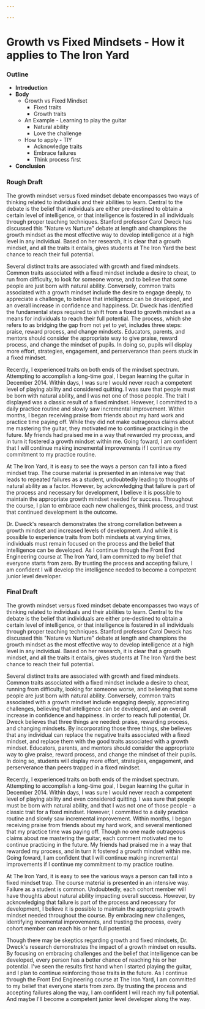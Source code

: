 ```yaml
---

---
```


# **Growth vs Fixed Mindsets - How it applies to The Iron Yard**

### **Outline**

* **Introduction**
* **Body**
    * Growth vs Fixed Mindset
      * Fixed traits
      * Growth traits
    * An Example - Learning to play the guitar
         * Natural ability
         * Love the challenge
    * How to apply - TIY
      * Acknowledge traits
      * Embrace failures
      * Think process first
* **Conclusion**

### **Rough Draft**

The growth mindset versus fixed mindset debate encompasses two ways of thinking related to individuals and their abilities to learn. Central to the debate is the belief that individuals are either pre-destined to obtain a certain level of intelligence, or that intelligence is fostered in all individuals through proper teaching techniques. Stanford professor Carol Dweck has discussed this "Nature vs Nurture" debate at length and champions the growth mindset as the most effective way to develop intelligence at a high level in any individual. Based on her research, it is clear that a growth mindset, and all the traits it entails, gives students at The Iron Yard the best chance to reach their full potential.

Several distinct traits are associated with growth and fixed mindsets. Common traits associated with a fixed mindset include a desire to cheat, to run from difficulty, to look for someone worse, and to believe that some people are just born with natural ability. Conversely, common traits associated with a growth mindset include the desire to engage deeply, to appreciate a challenge, to believe that intelligence can be developed, and an overall increase in confidence and happiness. Dr. Dweck has identified the fundamental steps required to shift from a fixed to growth mindset as a means for individuals to reach their full potential. The process, which she refers to as bridging the gap from not yet to yet, includes three steps: praise, reward process, and change mindsets. Educators, parents, and mentors should consider the appropriate way to give praise, reward process, and change the mindset of pupils. In doing so, pupils will display more effort, strategies, engagement, and perserverance than peers stuck in a fixed mindset.

Recently, I experienced traits on both ends of the mindset spectrum. Attempting to accomplish a long-time goal, I began learning the guitar in December 2014. Within days, I was sure I would never reach a competent level of playing ability and considered quitting. I was sure that people must be born with natural ability, and I was not one of those people. The trait I displayed was a classic result of a fixed mindset. However, I committed to a daily practice routine and slowly saw incremental improvement. Within months, I began receiving praise from friends about my hard work and practice time paying off. While they did not make outrageous claims about me mastering the guitar, they motivated me to continue practicing in the future. My friends had praised me in a way that rewarded my process, and in turn it fostered a growth mindset within me. Going foward, I am confident that I will continue making incremental improvements if I continue my commitment to my practice routine.

At The Iron Yard, it is easy to see the ways a person can fall into a fixed mindset trap. The course material is presented in an intensive way that leads to repeated failures as a student, undoubtedly leading to thoughts of natural ability as a factor. However, by acknowledging that failure is part of the process and necessary for development, I believe it is possible to maintain the appropriate growth mindset needed for success. Throughout the course, I plan to embrace each new challenges, think process, and trust that continued development is the outcome.

Dr. Dweck's research demonstrates the strong correllation between a growth mindset and increased levels of development. And while it is possible to experience traits from both mindsets at varying times, individuals must remain focused on the process and the belief that intelligence can be developed. As I continue through the Front End Engineering course at The Iron Yard, I am committed to my belief that everyone starts from zero. By trusting the process and accepting failure, I am confident I will develop the intelligence needed to become a competent junior level developer.

### **Final Draft**

The growth mindset versus fixed mindset debate encompasses two ways of thinking related to individuals and their abilities to learn. Central to the debate is the belief that individuals are either pre-destined to obtain a certain level of intelligence, or that intelligence is fostered in all individuals through proper teaching techniques. Stanford professor Carol Dweck has discussed this "Nature vs Nurture" debate at length and champions the growth mindset as the most effective way to develop intelligence at a high level in any individual. Based on her research, it is clear that a growth mindset, and all the traits it entails, gives students at The Iron Yard the best chance to reach their full potential.

Several distinct traits are associated with growth and fixed mindsets. Common traits associated with a fixed mindset include a desire to cheat, running from difficulty, looking for someone worse, and believing that some people are just born with natural ability. Conversely, common traits associated with a growth mindset include engaging deeply, appreciating challenges, believing that intelligence can be developed, and an overall increase in confidence and happiness. In order to reach full potential, Dr. Dweck believes that three things are needed: praise, rewarding process, and changing mindsets. By incorporating those three things, she believes that any individual can replace the negative traits associated with a fixed mindset, and replace them with the good traits associated with a growth mindset. Educators, parents, and mentors should consider the appropriate way to give praise, reward process, and change the mindset of their pupils. In doing so, students will display more effort, strategies, engagement, and perserverance than peers trapped in a fixed mindset.

Recently, I experienced traits on both ends of the mindset spectrum. Attempting to accomplish a long-time goal, I began learning the guitar in December 2014. Within days, I was sure I would never reach a competent level of playing ability and even considered quitting. I was sure that people must be born with natural ability, and that I was not one of those people - a classic trait for a fixed mindset. However, I committed to a daily practice routine and slowly saw incremental improvement. Within months, I began receiving praise from friends about my hard work, and several mentioned that my practice time was paying off. Though no one made outrageous claims about me mastering the guitar, each comment motivated me to continue practicing in the future. My friends had praised me in a way that rewarded my process, and in turn it fostered a growth mindset within me. Going foward, I am confident that I will continue making incremental improvements if I continue my commitment to my practice routine.

At The Iron Yard, it is easy to see the various ways a person can fall into a fixed mindset trap. The course material is presented in an intensive way. Failure as a student is common. Undoubtedly, each cohort member will have thoughts about natural ability impacting overall success. However, by acknowledging that failure is part of the process and necessary for development, I believe it is possible to maintain the appropriate growth mindset needed throughout the course. By embracing new challenges, identifying incemental improvements, and trusting the process, every cohort member can reach his or her full potential.

Though there may be skeptics regarding growth and fixed mindsets, Dr. Dweck's research demonstrates the impact of a growth mindset on results. By focusing on embracing challenges and the belief that intelligence can be developed, every person has a better chance of reaching his or her potential. I've seen the results first hand when I started playing the guitar, and I plan to continue reinforcing those traits in the future.  As I continue through the Front End Engineering course at The Iron Yard, I am committed to my belief that everyone starts from zero. By trusting the process and accepting failures along the way, I am confident I will reach my full potential. And maybe I'll become a competent junior level developer along the way.
